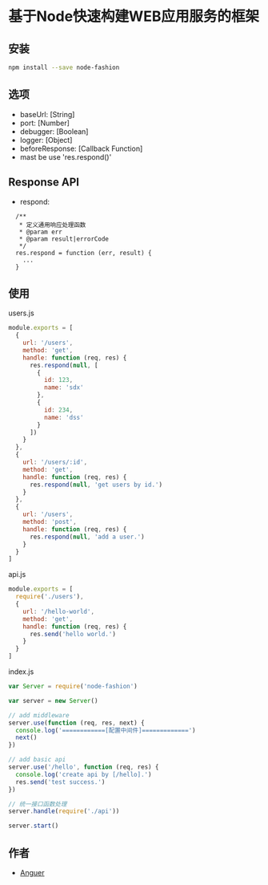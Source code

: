 # 基于Node快速构建WEB应用服务的框架

## 安装
```bash
npm install --save node-fashion
```

## 选项
 - baseUrl: [String]
 - port: [Number]
 - debugger: [Boolean]
 - logger: [Object]
 - beforeResponse: [Callback Function]
  - mast be use 'res.respond()'
 
## Response API
 - respond:
 ```
   /**
    * 定义通用响应处理函数
    * @param err
    * @param result|errorCode
    */
   res.respond = function (err, result) {
     ...
   }
 ```

## 使用
users.js
```js
module.exports = [
  {
    url: '/users',
    method: 'get',
    handle: function (req, res) {
      res.respond(null, [
        {
          id: 123,
          name: 'sdx'
        },
        {
          id: 234,
          name: 'dss'
        }
      ])
    }
  },
  {
    url: '/users/:id',
    method: 'get',
    handle: function (req, res) {
      res.respond(null, 'get users by id.')
    }
  },
  {
    url: '/users',
    method: 'post',
    handle: function (req, res) {
      res.respond(null, 'add a user.')
    }
  }
]
```
api.js
```js
module.exports = [
  require('./users'),
  {
    url: '/hello-world',
    method: 'get',
    handle: function (req, res) {
      res.send('hello world.')
    }
  }
]
```
index.js
```js
var Server = require('node-fashion')

var server = new Server()

// add middleware
server.use(function (req, res, next) {
  console.log('============[配置中间件]=============')
  next()
})

// add basic api
server.use('/hello', function (req, res) {
  console.log('create api by [/hello].')
  res.send('test success.')
})

// 统一接口函数处理
server.handle(require('./api'))

server.start()
```
 
## 作者
 - [Anguer](https://github.com/anguer)
